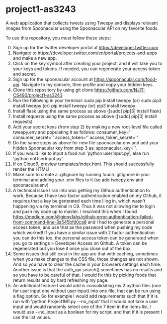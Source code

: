 # project1-as3243
A web application that collects tweets using Tweepy and displays relevant images from Spoonacular using the Spoonacular API on my favorite foods.

To use this repository, you must follow these steps:

0. Sign up for the twitter developer portal at https://developer.twitter.com
1. Navigate to https://developer.twitter.com/en/portal/projects-and-apps and make a new app.
2. Click on the key symbol after creating your project, and it will take you to your keys and tokens.
    If needed, you can regenerate your access token and secret.
3. Sign up for the spoonacular account at https://spoonacular.com/food-api. Navigate to my console, then profile and copy your hidden keys.
4. Clone this repository by using git clone https://github.com/NJIT-CS490/project1-as3243
5. Run the following in your terminal:
    sudo pip install tweepy
    (or) sudo pip3 install tweepy
    (or) pip install tweepy
    (or) pip3 install tweepy
6. Install flask using the same process as above ([sudo] pip[3] install flask)
7. Install requests using the same process as above ([sudo] pip[3] install requests)
8. Add your secret keys (from step 2) by making a new root-level file called tweepy.env and populating it as follows:
    consumer_key=''
    consumer_secret=''
    access_token=''
    access_token_secret=''
9. Do the same steps as above for new file spoonacular.env and add your hidden Spoonacular key from step 3 as:
    spoonacular_key=''.
10. If you would like to input a food run 'python userInput.py', else run 'python noUserInput.py'.
11. If on Cloud9, preview templates/index.html. This should successfully render the HTML!
12. Make sure to create a .gitignore by running touch .gitignore in your terminal and adding your .env files to it (so add tweepy.env and spoonacular.env)
13. A technical issue I ran into was getting my Github authentication to work. Because I have two-factor authentication enabled on my Github, it requires 
that a key be generated each time I log in, which wasn't happening via my terminal in C9. Thus it was not allowing me to login and push my code up to master. I 
resolved this when I found https://medium.com/@ginnyfahs/github-error-authentication-failed-from-command-line-3a545bfd0ca8 and I had to generate a personal access token, and use that as the password when pushing my code which worked! If you have a similar issue with 2 factor authentication you can do this too, the personal access token can be generated when you go to settings > Developer Access on Github. A token can be regenerated but you lose it once you close out of the box.
14. Some issues that still exist in the app are that with caching, sometimes when you make changes to the CSS file, those changes are not shown. And so you have 
to clear the cache in your browsers settings each time. Another issue is that the auth_api.search() sometimes has no results and so you have to be careful of that. I would fix this by picking foods that return results and by hard refreshing my page.
15. An additional feature I would add is consolidating my 2 python files (one for user input one without user input) into one file, that can be run using a flag option. So for example I would add requirements such that if it is run with 'python Project1M1.py --no_input' that it would not take a user input and would randomly select one of the 7 item in the items list. I would use --no_input as a boolean for my script, and that if it is present I use the list values.

